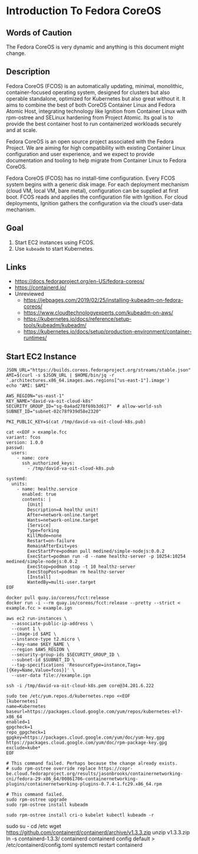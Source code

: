 # Introduction To Fedora CoreOS

## Words of Caution

The Fedora CoreOS is very dynamic and anything is this document might change.

## Description

Fedora CoreOS (FCOS) is an automatically updating, minimal, monolithic, container-focused operating system, designed for clusters but also operable standalone, optimized for Kubernetes but also great without it. It aims to combine the best of both CoreOS Container Linux and Fedora Atomic Host, integrating technology like Ignition from Container Linux with rpm-ostree and SELinux hardening from Project Atomic. Its goal is to provide the best container host to run containerized workloads securely and at scale.

Fedora CoreOS is an open source project associated with the Fedora Project. We are aiming for high compatibility with existing Container Linux configuration and user experience, and we expect to provide documentation and tooling to help migrate from Container Linux to Fedora CoreOS.

Fedora CoreOS (FCOS) has no install-time configuration. Every FCOS system begins with a generic disk image. For each deployment mechanism (cloud VM, local VM, bare metal), configuration can be supplied at first boot. FCOS reads and applies the configuration file with Ignition. For cloud deployments, Ignition gathers the configuration via the cloud’s user-data mechanism.

## Goal

1. Start EC2 instances using FCOS.
2. Use `kubeadm` to start Kubernetes.

## Links

* https://docs.fedoraproject.org/en-US/fedora-coreos/
* https://containerd.io/
* Unreviewed
    * https://jebpages.com/2019/02/25/installing-kubeadm-on-fedora-coreos/
    * https://www.cloudtechnologyexperts.com/kubeadm-on-aws/
    * https://kubernetes.io/docs/reference/setup-tools/kubeadm/kubeadm/
    * https://kubernetes.io/docs/setup/production-environment/container-runtimes/

## Start EC2 Instance

```
JSON_URL="https://builds.coreos.fedoraproject.org/streams/stable.json"
AMI=$(curl -s $JSON_URL | $HOME/bin/jq -r '.architectures.x86_64.images.aws.regions["us-east-1"].image')
echo "AMI: $AMI"

AWS_REGION="us-east-1"
KEY_NAME="david-va-oit-cloud-k8s"
SECURITY_GROUP_ID="sg-0a4ad278f69b3d617"  # allow-world-ssh
SUBNET_ID="subnet-02c78f939d58e2320"

PKI_PUBLIC_KEY=$(cat /tmp/david-va-oit-cloud-k8s.pub)

cat <<EOF > example.fcc
variant: fcos
version: 1.0.0
passwd:
  users:
    - name: core
      ssh_authorized_keys:
        - /tmp/david-va-oit-cloud-k8s.pub

systemd:
  units:
    - name: healthz.service
      enabled: true
      contents: |
        [Unit]
        Description=A healthz unit!
        After=network-online.target
        Wants=network-online.target
        [Service]
        Type=forking
        KillMode=none
        Restart=on-failure
        RemainAfterExit=yes
        ExecStartPre=podman pull medined/simple-nodejs:0.0.2
        ExecStart=podman run -d --name healthz-server -p 10254:10254 medined/simple-nodejs:0.0.2
        ExecStop=podman stop -t 10 healthz-server
        ExecStopPost=podman rm healthz-server
        [Install]
        WantedBy=multi-user.target
EOF

docker pull quay.io/coreos/fcct:release
docker run -i --rm quay.io/coreos/fcct:release --pretty --strict < example.fcc > example.ign

aws ec2 run-instances \
  --associate-public-ip-address \
  --count 1 \
  --image-id $AMI \
  --instance-type t2.micro \
  --key-name $KEY_NAME \
  --region $AWS_REGION \
  --security-group-ids $SECURITY_GROUP_ID \
  --subnet-id $SUBNET_ID \
  --tag-specifications 'ResourceType=instance,Tags=[{Key=Name,Value=fcos}]' \
  --user-data file://example.ign

ssh -i /tmp/david-va-oit-cloud-k8s.pem core@34.201.6.222

sudo tee /etc/yum.repos.d/kubernetes.repo <<EOF
[kubernetes]
name=Kubernetes
baseurl=https://packages.cloud.google.com/yum/repos/kubernetes-el7-x86_64
enabled=1
gpgcheck=1
repo_gpgcheck=1
gpgkey=https://packages.cloud.google.com/yum/doc/yum-key.gpg https://packages.cloud.google.com/yum/doc/rpm-package-key.gpg
exclude=kube*
EOF

# This command failed. Perhaps because the change already exists.
# sudo rpm-ostree override replace https://copr-be.cloud.fedoraproject.org/results/jasonbrooks/containernetworking-cni/fedora-29-x86_64/00861706-containernetworking-plugins/containernetworking-plugins-0.7.4-1.fc29.x86_64.rpm

# This command failed.
sudo rpm-ostree upgrade
sudo rpm-ostree install kubeadm

sudo rpm-ostree install cri-o kubelet kubectl kubeadm -r

```

sudo su -
cd /etc
wget https://github.com/containerd/containerd/archive/v1.3.3.zip
unzip v1.3.3.zip
ln -s containerd-1.3.3/ containerd
containerd config default > /etc/containerd/config.toml
systemctl restart containerd
